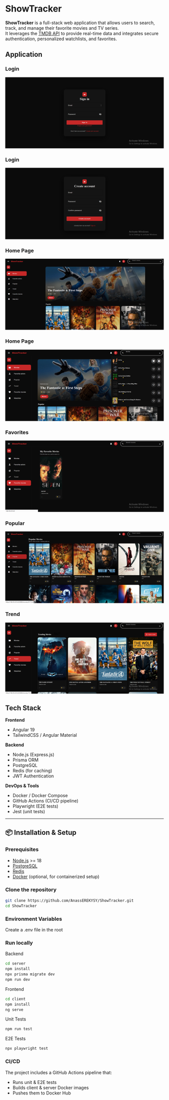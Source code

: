 # ShowTracker

**ShowTracker** is a full-stack web application that allows users to search, track, and manage their favorite movies and TV series.  
It leverages the [TMDB API](https://www.themoviedb.org/) to provide real-time data and integrates secure authentication, personalized watchlists, and favorites.


## Application 

### Login 
![Login](./screenshots/login.png)

### Login 
![Login](./screenshots/register.png)

### Home Page
![Home](./screenshots/home.png)

### Home Page
![Home](./screenshots/search.png)

### Favorites
![Favorites](./screenshots/fav.png)

### Popular 
![Popular](./screenshots/popular.png)

### Trend 
![Trend](./screenshots/trend.png)

##  Tech Stack

**Frontend**
- Angular 19  
- TailwindCSS / Angular Material  

**Backend**
- Node.js (Express.js)  
- Prisma ORM  
- PostgreSQL  
- Redis (for caching)  
- JWT Authentication  

**DevOps & Tools**
- Docker / Docker Compose  
- GitHub Actions (CI/CD pipeline)  
- Playwright (E2E tests)  
- Jest (unit tests)  

---

## 📦 Installation & Setup

### Prerequisites
- [Node.js](https://nodejs.org/) >= 18  
- [PostgreSQL](https://www.postgresql.org/)  
- [Redis](https://redis.io/)  
- [Docker](https://www.docker.com/) (optional, for containerized setup)  

### Clone the repository
```bash
git clone https://github.com/AnassEREKYSY/ShowTracker.git
cd ShowTracker
```
### Environment Variables
Create a .env file in the root

### Run locally

Backend 
```bash
cd server
npm install
npx prisma migrate dev
npm run dev
```

Frontend 
```bash
cd client
npm install
ng serve
```

Unit Tests 
```bash
npm run test
```

E2E Tests 
```bash
npx playwright test
```
### CI/CD
The project includes a GitHub Actions pipeline that:
- Runs unit & E2E tests
- Builds client & server Docker images
- Pushes them to Docker Hub

